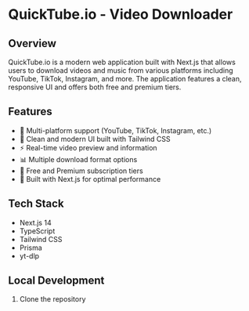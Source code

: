 # QuickTube.io - Video Downloader

## Overview
QuickTube.io is a modern web application built with Next.js that allows users to download videos and music from various platforms including YouTube, TikTok, Instagram, and more. The application features a clean, responsive UI and offers both free and premium tiers.

## Features
- 🎥 Multi-platform support (YouTube, TikTok, Instagram, etc.)
- 🎨 Clean and modern UI built with Tailwind CSS
- ⚡ Real-time video preview and information
- 📊 Multiple download format options
- 💎 Free and Premium subscription tiers
- 🔄 Built with Next.js for optimal performance

## Tech Stack
- Next.js 14
- TypeScript
- Tailwind CSS
- Prisma
- yt-dlp

## Local Development
1. Clone the repository
